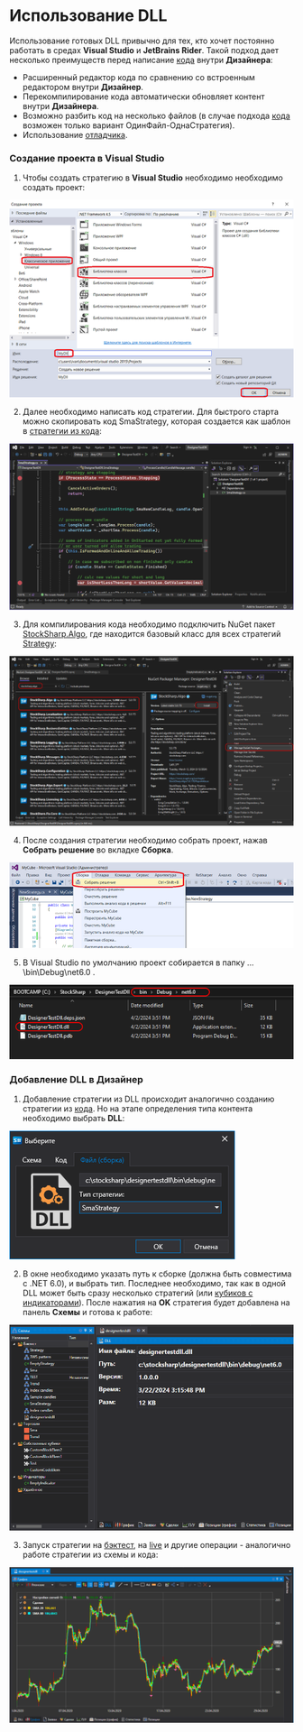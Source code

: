 # Использование DLL

Использование готовых DLL привычно для тех, кто хочет постоянно работать в средах **Visual Studio** и **JetBrains Rider**. Такой подход дает несколько преимуществ перед написание [кода](Designer_Creating_strategy_from_code.md) внутри **Дизайнера**:

- Расширенный редактор кода по сравнению со встроенным редактором внутри **Дизайнер**.
- Перекомпилирование кода автоматически обновляет контент внутри **Дизайнера**.
- Возможно разбить код на несколько файлов (в случае подхода [кода](Designer_Creating_strategy_from_code.md) возможен только вариант ОдинФайл-ОднаСтратегия).
- Использование [отладчика](Designer_Debugging_DLL_using_Visual_Studio.md).

### Создание проекта в Visual Studio

1. Чтобы создать стратегию в **Visual Studio** необходимо необходимо создать проект:

![Designer Creating a DLL cube in Visual Studio 00](../images/Designer_Creating_DLL_element_in_Visual_Studio_00.png)

2. Далее необходимо написать код стратегии. Для быстрого старта можно скопировать код SmaStrategy, которая создается как шаблон в [стратегии из кода](Designer_Creating_strategy_from_source_code.md):

![Designer Creating a DLL cube in Visual Studio 03](../images/Designer_Creating_DLL_element_in_Visual_Studio_03.png)

3. Для компилирования кода необходимо подключить NuGet пакет [StockSharp.Algo](https://www.nuget.org/packages/stocksharp.algo), где находится базовый класс для всех стратегий [Strategy](xref:StockSharp.Algo.Strategies.Strategy):

![Designer Creating a DLL cube in Visual Studio 04](../images/Designer_Creating_DLL_element_in_Visual_Studio_04.png)

4. После создания стратегии необходимо собрать проект, нажав **Собрать решение** во вкладке **Сборка**.

![Designer Creating a DLL cube in Visual Studio 01](../images/Designer_Creating_DLL_element_in_Visual_Studio_01.png)

5. В Visual Studio по умолчанию проект собирается в папку …\\bin\\Debug\\net6.0 .

![Designer Creating a DLL cube in Visual Studio 02](../images/Designer_Creating_DLL_element_in_Visual_Studio_02.png)

### Добавление DLL в Дизайнер

1. Добавление стратегии из DLL происходит аналогично созданию стратегии из [кода](Designer_Creating_strategy_from_code.md). Но на этапе определения типа контента необходимо выбрать **DLL**:

![Designer_Creation_Strategy_Dll_00](../images/Designer_Creation_Strategy_Dll_00.png)

2. В окне необходимо указать путь к сборке (должна быть совместима с .NET 6.0), и выбрать тип. Последнее необходимо, так как в одной DLL может быть сразу несколько стратегий (или [кубиков с индикаторами](Designer_Creating_DLL_element_in_Visual_Studio.md)). После нажатия на **OK** стратегия будет добавлена на панель **Схемы** и готова к работе:

![Designer_Creation_Strategy_Dll_01](../images/Designer_Creation_Strategy_Dll_01.png)

3. Запуск стратегии на [бэктест](Designer_Backtesting_Interface.md), на [live](Designer_Add_strategy_Live_trade.md) и другие операции - аналогично работе стратегии из схемы и кода:

![Designer_Creation_Strategy_Dll_02](../images/Designer_Creation_Strategy_Dll_02.png)